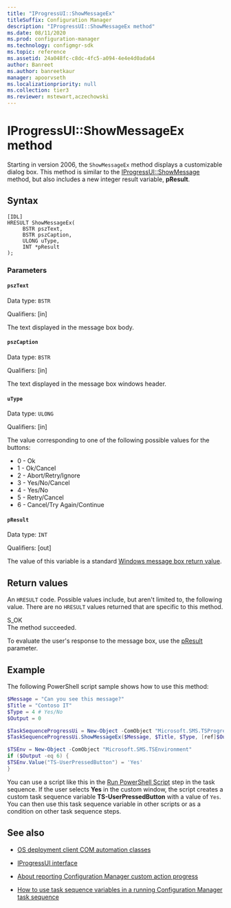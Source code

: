 ```yaml
---
title: "IProgressUI::ShowMessageEx"
titleSuffix: Configuration Manager
description: "IProgressUI::ShowMessageEx method"
ms.date: 08/11/2020
ms.prod: configuration-manager
ms.technology: configmgr-sdk
ms.topic: reference
ms.assetid: 24a048fc-c8dc-4fc5-a094-4e4e4d0ada64
author: Banreet
ms.author: banreetkaur
manager: apoorvseth
ms.localizationpriority: null
ms.collection: tier3
ms.reviewer: mstewart,aczechowski
---
```


# IProgressUI::ShowMessageEx method

<!--6448458-->

Starting in version 2006, the `ShowMessageEx` method displays a customizable dialog box. This method is similar to the [IProgressUI::ShowMessage](iprogressui--showmessage-method.md) method, but also includes a new integer result variable, **pResult**.

## Syntax  

```
[IDL]  
HRESULT ShowMessageEx(  
     BSTR pszText,  
     BSTR pszCaption,  
     ULONG uType,
     INT *pResult
);  
```  

### Parameters  

#### `pszText`

Data type: `BSTR`  

Qualifiers: [in]

The text displayed in the message box body.
  
#### `pszCaption`

Data type: `BSTR`  

Qualifiers: [in]  

The text displayed in the message box windows header.

#### `uType`

Data type: `ULONG`  

Qualifiers: [in]

The value corresponding to one of the following possible values for the buttons:

- 0 - Ok
- 1 - Ok/Cancel
- 2 - Abort/Retry/Ignore
- 3 - Yes/No/Cancel
- 4 - Yes/No
- 5 - Retry/Cancel
- 6 - Cancel/Try Again/Continue

#### `pResult`

Data type: `INT`

Qualifiers: [out]

The value of this variable is a standard [Windows message box return value](/windows/win32/api/winuser/nf-winuser-messagebox#return-value).

## Return values

An `HRESULT` code. Possible values include, but aren't limited to, the following value. There are no `HRESULT` values returned that are specific to this method.

S_OK  
The method succeeded.  

To evaluate the user's response to the message box, use the [pResult](#presult) parameter.

## Example

The following PowerShell script sample shows how to use this method:

```PowerShell
$Message = "Can you see this message?"
$Title = "Contoso IT"
$Type = 4 # Yes/No
$Output = 0

$TaskSequenceProgressUi = New-Object -ComObject "Microsoft.SMS.TSProgressUI"
$TaskSequenceProgressUi.ShowMessageEx($Message, $Title, $Type, [ref]$Output)

$TSEnv = New-Object -ComObject "Microsoft.SMS.TSEnvironment"
if ($Output -eq 6) {
$TSEnv.Value("TS-UserPressedButton") = 'Yes'
}
```

You can use a script like this in the [Run PowerShell Script](../../../../../osd/understand/task-sequence-steps.md#BKMK_RunPowerShellScript) step in the task sequence. If the user selects **Yes** in the custom window, the script creates a custom task sequence variable **TS-UserPressedButton** with a value of `Yes`. You can then use this task sequence variable in other scripts or as a condition on other task sequence steps.

## See also

- [OS deployment client COM automation classes](operating-system-deployment-client-com-automation-classes.md)  

- [IProgressUI interface](iprogressui-interface.md)  

- [About reporting Configuration Manager custom action progress](../../../../osd/about-reporting-configuration-manager-custom-action-progress.md)  

- [How to use task sequence variables in a running Configuration Manager task sequence](../../../../osd/how-to-use-task-sequence-variables-in-a-running-task-sequence.md)
